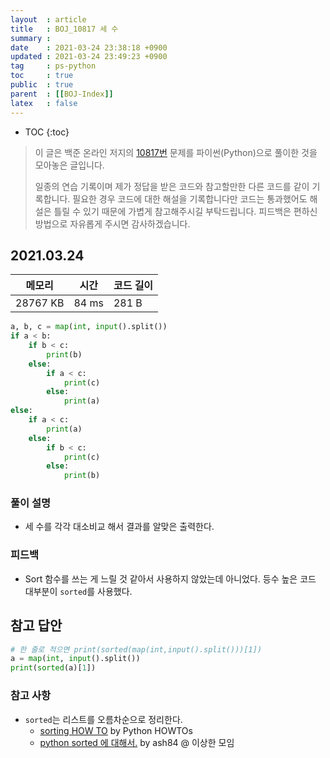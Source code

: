 ```yaml
---
layout  : article
title   : BOJ_10817 세 수
summary : 
date    : 2021-03-24 23:38:18 +0900
updated : 2021-03-24 23:49:23 +0900
tag     : ps-python
toc     : true
public  : true
parent  : [[BOJ-Index]]
latex   : false
---
```

* TOC
{:toc}

>이 글은 백준 온라인 저지의 [10817번](https://www.acmicpc.net/problem/10817) 문제를 파이썬(Python)으로 풀이한 것을 모아놓은 글입니다.
>
> 일종의 연습 기록이며 제가 정답을 받은 코드와 참고할만한 다른 코드를 같이 기록합니다. 필요한 경우 코드에 대한 해설을 기록합니다만 코드는 통과했어도 해설은 틀릴 수 있기 때문에 가볍게 참고해주시길 부탁드립니다. 피드백은 편하신 방법으로 자유롭게 주시면 감사하겠습니다.

## 2021.03.24

| 메모리    | 시간  | 코드 길이 |
| --------- | ----- | --------- |
| 28767 KB  | 84 ms | 281 B     |

```python
a, b, c = map(int, input().split())
if a < b:
    if b < c:
        print(b)
    else:
        if a < c:
            print(c)
        else:
            print(a)
else:
    if a < c:
        print(a)
    else:
        if b < c:
            print(c)
        else:
            print(b)
```

### 풀이 설명

* 세 수를 각각 대소비교 해서 결과를 알맞은 출력한다.

### 피드백

* Sort 함수를 쓰는 게 느릴 것 같아서 사용하지 않았는데 아니었다. 등수 높은 코드 대부분이 `sorted`를 사용했다.

## 참고 답안

```python
# 한 줄로 적으면 print(sorted(map(int,input().split()))[1])
a = map(int, input().split())
print(sorted(a)[1])
```

### 참고 사항

* `sorted`는 리스트를 오름차순으로 정리한다.
    * [sorting HOW TO](https://docs.python.org/3/howto/sorting.html) by Python HOWTOs
    * [python sorted 에 대해서.](http://blog.weirdx.io/post/50236) by ash84 @ 이상한 모임

